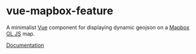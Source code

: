 # vue-mapbox-feature

A minimalist [Vue](https://vuejs.org/) component for displaying dynamic geojson on a [Mapbox GL JS](https://www.mapbox.com/mapbox-gl-js/api/) map.

[Documentation](https://benchmark-urbanism.github.io/vue-mapbox-feature)
